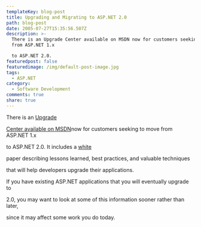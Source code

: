```yaml
---
templateKey: blog-post
title: Upgrading and Migrating to ASP.NET 2.0
path: blog-post
date: 2005-07-27T15:35:56.507Z
description: >-
  There is an Upgrade Center available on MSDN now for customers seeking to move
  from ASP.NET 1.x

  to ASP.NET 2.0.
featuredpost: false
featuredimage: /img/default-post-image.jpg
tags:
  - ASP.NET
category:
  - Software Development
comments: true
share: true
---
```

<!--StartFragment-->

There is an [Upgrade](http://msdn.microsoft.com/asp.net/migration/upgrade/default.aspx)

[Center available on MSDN](http://msdn.microsoft.com/asp.net/migration/upgrade/default.aspx)now for customers seeking to move from ASP.NET 1.x

to ASP.NET 2.0. It includes a [white](http://msdn.microsoft.com/asp.net/default.aspx?pull=/library/en-us/dnaspp/html/upgradingaspnet.asp)

paper describing lessons learned, best practices, and valuable techniques

[](http://msdn.microsoft.com/asp.net/default.aspx?pull=/library/en-us/dnaspp/html/upgradingaspnet.asp)that will help developers upgrade their applications.

If you have existing ASP.NET applications that you will eventually upgrade to

2.0, you may want to look at some of this information sooner rather than later,

since it may affect some work you do today.

<!--EndFragment-->